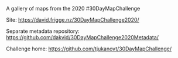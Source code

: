 A gallery of maps from the 2020 #30DayMapChallenge

Site: https://david.frigge.nz/30DayMapChallenge2020/

Separate metadata repository: https://github.com/dakvid/30DayMapChallenge2020Metadata/

Challenge home: https://github.com/tjukanovt/30DayMapChallenge/

